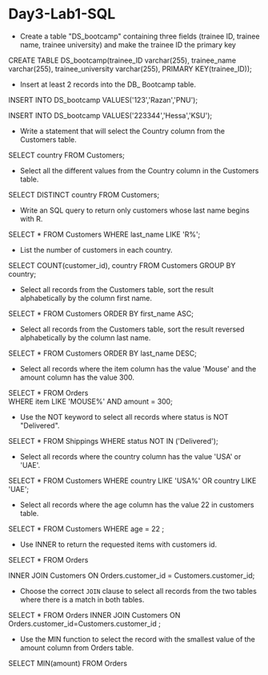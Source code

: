 # Day3-Lab1-SQL

- Create a table "DS_bootcamp" containing three fields (trainee ID, trainee name, trainee university) and make the trainee ID the primary key

CREATE TABLE DS_bootcamp(trainee_ID varchar(255), trainee_name varchar(255), trainee_university varchar(255), PRIMARY KEY(trainee_ID));

- Insert at least 2 records into the DB_ Bootcamp table.

INSERT INTO DS_bootcamp 
VALUES('123','Razan','PNU');

INSERT INTO DS_bootcamp
VALUES('223344','Hessa','KSU');



- Write a statement that will select the Country column from the Customers table.

SELECT country
FROM Customers;



- Select all the different values from the Country column in the Customers table.

SELECT DISTINCT country
FROM Customers;


- Write an SQL query to return only customers whose last name begins with R.


SELECT * FROM Customers
WHERE last_name LIKE 'R%';


- List the number of customers in each country.

SELECT COUNT(customer_id), country
FROM Customers
GROUP BY country;

- Select all records from the Customers table, sort the result alphabetically by the column first name.

SELECT * FROM Customers
ORDER BY first_name ASC;

- Select all records from the Customers table, sort the result reversed alphabetically by the column last name.

SELECT * FROM Customers
ORDER BY last_name DESC;


- Select all records where the item column has the value 'Mouse' and the amount column has the value 300.

SELECT * 
FROM Orders  
WHERE item LIKE 'MOUSE%' AND amount = 300;


- Use the NOT keyword to select all records where status is NOT "Delivered".

SELECT *
FROM Shippings 
WHERE status NOT IN ('Delivered');

- Select all records where the country column has the value 'USA' or 'UAE'.

SELECT *
FROM Customers 
WHERE country LIKE 'USA%' OR country LIKE 'UAE';


- Select all records where the age column has the value 22 in customers table.


SELECT *
FROM Customers
WHERE age = 22 ; 



- Use INNER to return the requested items with customers id.

SELECT * 
FROM Orders 

INNER JOIN Customers ON  Orders.customer_id = Customers.customer_id;


- Choose the correct `JOIN` clause to select all records from the two tables where there is a match in both tables.

SELECT * FROM Orders 
INNER JOIN Customers 
ON Orders.customer_id=Customers.customer_id	;



- Use the MIN function to select the record with the smallest value of the amount column from Orders table.

SELECT MIN(amount)
FROM Orders 



